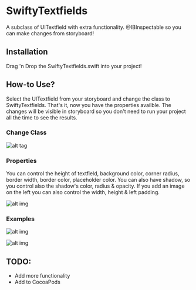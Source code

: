 # SwiftyTextfields
A subclass of UITextfield with extra functionality. @IBInspectable so you can make changes from storyboard!



## Installation 
Drag 'n Drop the SwiftyTextfields.swift into your project!

## How-to Use?
Select the UITextfield from your storyboard and change the class to SwiftyTextfields. That's it, now you have the properties availble. The changes will be visible in storyboard so you don't need to run your project all the time to see the results.

### Change Class

![alt tag](http://i.imgur.com/iIWHy0h.png) 
### Properties

You can control the height of textfield, background color, corner radius, border width, border color, placeholder color. You can also have shadow, so you control also the shadow's color, radius & opacity. If you add an image on the left you can also control the width, height & left padding.

![alt img](http://i.imgur.com/v4ICqCY.png)

### Examples
![alt img](http://i.imgur.com/sAJgcvN.png)

![alt img](http://i.imgur.com/mMCAlSf.png)

## TODO:

* Add more functionality
* Add to CocoaPods


